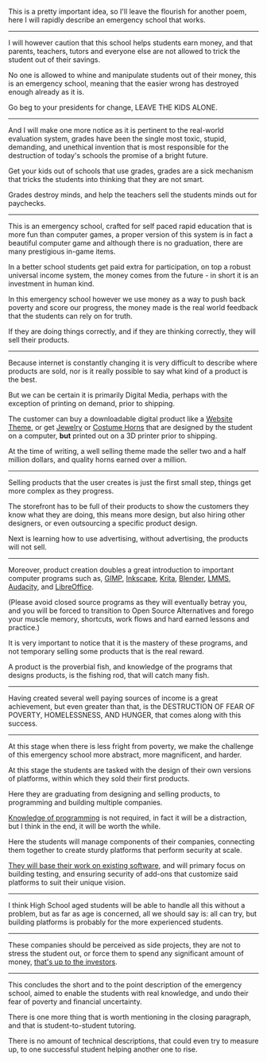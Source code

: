 This is a pretty important idea, so I'll leave the flourish for another poem,
here I will rapidly describe an emergency school that works.

---

I will however caution that this school helps students earn money,
and that parents, teachers, tutors and everyone else are not allowed to trick the student out of their savings.

No one is allowed to whine and manipulate students out of their money,
this is an emergency school, meaning that the easier wrong has destroyed enough already as it is.

Go beg to your presidents for change,
LEAVE THE KIDS ALONE.

---

And I will make one more notice as it is pertinent to the real-world evaluation system,
grades have been the single most toxic, stupid, demanding, and unethical invention that is most responsible for the destruction of today's schools the promise of a bright future.

Get your kids out of schools that use grades,
grades are a sick mechanism that tricks the students into thinking that they are not smart.

Grades destroy minds,
and help the teachers sell the students minds out for paychecks.

---

This is an emergency school, crafted for self paced rapid education that is more fun than computer games,
a proper version of this system is in fact a beautiful computer game and although there is no graduation, there are many prestigious in-game items.

In a better school students get paid extra for participation,
on top a robust universal income system, the money comes from the future - in short it is an investment in human kind.

In this emergency school however we use money as a way to push back poverty and score our progress,
the money made is the real world feedback that the students can rely on for truth.

If they are doing things correctly, and if they are thinking correctly,
they will sell their products.

---

Because internet is constantly changing it is very difficult to describe where products are sold,
nor is it really possible to say what kind of a product is the best.

But we can be certain it is primarily Digital Media,
perhaps with the exception of printing on demand, prior to shipping.

The customer can buy a downloadable digital product like a [Website Theme][1],
or get [Jewelry][2] or [Costume Horns][3] that are designed by the student on a computer, __but__ printed out on a 3D printer prior to shipping.

At the time of writing, a well selling theme made the seller two and a half million dollars,
and quality horns earned over a million.

---

Selling products that the user creates is just the first small step,
things get more complex as they progress.

The storefront has to be full of their products to show the customers they know what they are doing,
this means more design, but also hiring other designers, or even outsourcing a specific product design.

Next is learning how to use advertising,
without advertising, the products will not sell.

---

Moreover, product creation doubles a great introduction to important computer programs such as,
[GIMP], [Inkscape], [Krita], [Blender], [LMMS], [Audacity], and [LibreOffice].

(Please avoid closed source programs as they will eventually betray you,
and you will be forced to transition to Open Source Alternatives and forego your muscle memory, shortcuts, work flows and hard earned lessons and practice.)

It is very important to notice that it is the mastery of these programs,
and not temporary selling some products that is the real reward.

A product is the proverbial fish,
and knowledge of the programs that designs products, is the fishing rod, that will catch many fish.

---

Having created several well paying sources of income is a great achievement,
but even greater than that, is the DESTRUCTION OF FEAR OF POVERTY, HOMELESSNESS, AND HUNGER, that comes along with this success.

---

At this stage when there is less fright from poverty,
we make the challenge of this emergency school more abstract, more magnificent, and harder.

At this stage the students are tasked with the design of their own versions of platforms,
within which they sold their first products.

Here they are graduating from designing and selling products,
to programming and building multiple companies.

[Knowledge of programming][4] is not required,
in fact it will be a distraction, but I think in the end, it will be worth the while.

Here the students will manage components of their companies,
connecting them together to create sturdy platforms that perform security at scale.

[They will base their work on existing software][5],
and will primary focus on building testing, and ensuring security of add-ons that customize said platforms to suit their unique vision.

---

I think High School aged students will be able to handle all this without a problem,
but as far as age is concerned, all we should say is: all can try, but building platforms is probably for the more experienced students.

---

These companies should be perceived as side projects,
they are not to stress the student out, or force them to spend any significant amount of money, [that's up to the investors][6].

---

This concludes the short and to the point description of the emergency school,
aimed to enable the students with real knowledge, and undo their fear of poverty and financial uncertainty.

There is one more thing that is worth mentioning in the closing paragraph,
and that is student-to-student tutoring.

There is no amount of technical descriptions,
that could even try to measure up, to one successful student helping another one to rise.

[1]: https://wrapbootstrap.com/
[2]: https://www.youtube.com/watch?v=Eq-BIw1_jX0
[3]: https://www.etsy.com/listing/621382651/nordic-mythology-fantasy-snake-dragon-3d
[4]: https://www.youtube.com/watch?v=zb3Qk8SG5Ms&list=PL4cUxeGkcC9jsz4LDYc6kv3ymONOKxwBU
[5]: https://github.com/awesome-selfhosted/awesome-selfhosted
[6]: https://www.youtube.com/watch?v=ZoqgAy3h4OM
[GIMP]: https://www.youtube.com/results?search_query=GIMP+Tutorial
[Inkscape]: https://www.youtube.com/results?search_query=Inkscape+Tutorial
[Krita]: https://www.youtube.com/results?search_query=Krita+Tutorial
[Blender]: https://www.youtube.com/results?search_query=Blender+Tutorial
[LMMS]: https://www.youtube.com/results?search_query=LMMS+Tutorial
[Audacity]: https://www.youtube.com/results?search_query=Audacity+Tutorial
[LibreOffice]: https://www.youtube.com/results?search_query=LibreOffice+Tutorial
